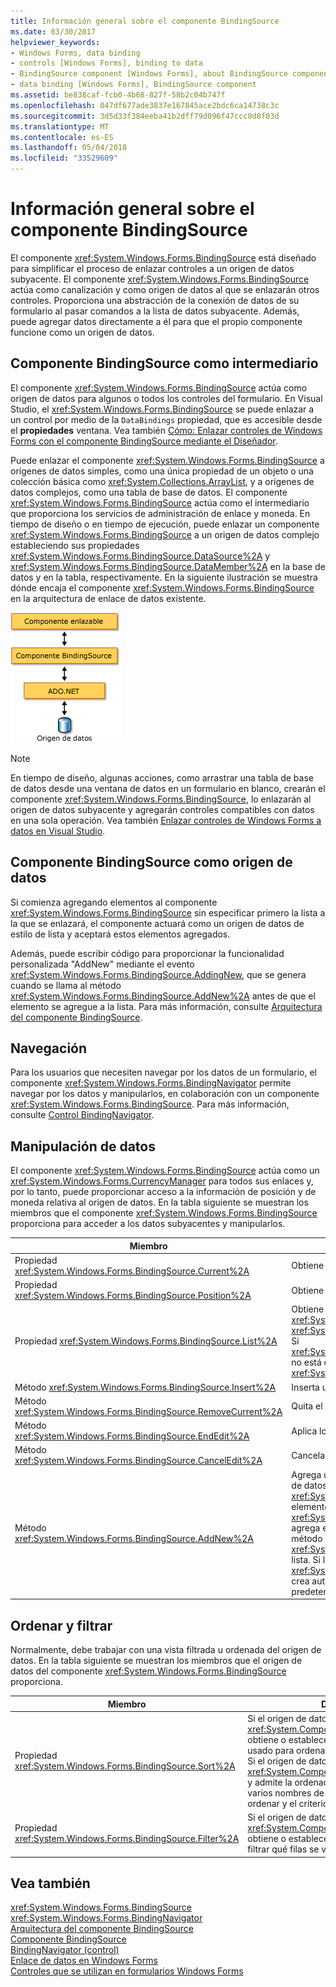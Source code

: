 ```yaml
---
title: Información general sobre el componente BindingSource
ms.date: 03/30/2017
helpviewer_keywords:
- Windows Forms, data binding
- controls [Windows Forms], binding to data
- BindingSource component [Windows Forms], about BindingSource component
- data binding [Windows Forms], BindingSource component
ms.assetid: be838caf-fcb0-4b68-827f-58b2c04b747f
ms.openlocfilehash: 047df677ade3837e167845ace2bdc6ca14738c3c
ms.sourcegitcommit: 3d5d33f384eeba41b2dff79d096f47ccc8d8f03d
ms.translationtype: MT
ms.contentlocale: es-ES
ms.lasthandoff: 05/04/2018
ms.locfileid: "33529609"
---
```

# <a name="bindingsource-component-overview"></a>Información general sobre el componente BindingSource
El componente <xref:System.Windows.Forms.BindingSource> está diseñado para simplificar el proceso de enlazar controles a un origen de datos subyacente. El componente <xref:System.Windows.Forms.BindingSource> actúa como canalización y como origen de datos al que se enlazarán otros controles. Proporciona una abstracción de la conexión de datos de su formulario al pasar comandos a la lista de datos subyacente. Además, puede agregar datos directamente a él para que el propio componente funcione como un origen de datos.  
  
## <a name="bindingsource-component-as-an-intermediary"></a>Componente BindingSource como intermediario  
 El componente <xref:System.Windows.Forms.BindingSource> actúa como origen de datos para algunos o todos los controles del formulario. En Visual Studio, el <xref:System.Windows.Forms.BindingSource> se puede enlazar a un control por medio de la `DataBindings` propiedad, que es accesible desde el **propiedades** ventana. Vea también [Cómo: Enlazar controles de Windows Forms con el componente BindingSource mediante el Diseñador](../../../../docs/framework/winforms/controls/bind-wf-controls-with-the-bindingsource.md).  
  
 Puede enlazar el componente <xref:System.Windows.Forms.BindingSource> a orígenes de datos simples, como una única propiedad de un objeto o una colección básica como <xref:System.Collections.ArrayList>, y a orígenes de datos complejos, como una tabla de base de datos. El componente <xref:System.Windows.Forms.BindingSource> actúa como el intermediario que proporciona los servicios de administración de enlace y moneda. En tiempo de diseño o en tiempo de ejecución, puede enlazar un componente <xref:System.Windows.Forms.BindingSource> a un origen de datos complejo estableciendo sus propiedades <xref:System.Windows.Forms.BindingSource.DataSource%2A> y <xref:System.Windows.Forms.BindingSource.DataMember%2A> en la base de datos y en la tabla, respectivamente. En la siguiente ilustración se muestra dónde encaja el componente <xref:System.Windows.Forms.BindingSource> en la arquitectura de enlace de datos existente.  
  
 ![Arquitectura de origen de enlace y enlace de datos](../../../../docs/framework/winforms/controls/media/net-bindsrcdatabindarch.gif "NET_BindSrcDataBindArch")  
  
> [!NOTE]
>  En tiempo de diseño, algunas acciones, como arrastrar una tabla de base de datos desde una ventana de datos en un formulario en blanco, crearán el componente <xref:System.Windows.Forms.BindingSource>, lo enlazarán al origen de datos subyacente y agregarán controles compatibles con datos en una sola operación. Vea también [Enlazar controles de Windows Forms a datos en Visual Studio](/visualstudio/data-tools/bind-windows-forms-controls-to-data-in-visual-studio).  
  
## <a name="bindingsource-component-as-a-data-source"></a>Componente BindingSource como origen de datos  
 Si comienza agregando elementos al componente <xref:System.Windows.Forms.BindingSource> sin especificar primero la lista a la que se enlazará, el componente actuará como un origen de datos de estilo de lista y aceptará estos elementos agregados.  
  
 Además, puede escribir código para proporcionar la funcionalidad personalizada "AddNew" mediante el evento <xref:System.Windows.Forms.BindingSource.AddingNew>, que se genera cuando se llama al método <xref:System.Windows.Forms.BindingSource.AddNew%2A> antes de que el elemento se agregue a la lista. Para más información, consulte [Arquitectura del componente BindingSource](../../../../docs/framework/winforms/controls/bindingsource-component-architecture.md).  
  
## <a name="navigation"></a>Navegación  
 Para los usuarios que necesiten navegar por los datos de un formulario, el componente <xref:System.Windows.Forms.BindingNavigator> permite navegar por los datos y manipularlos, en colaboración con un componente <xref:System.Windows.Forms.BindingSource>. Para más información, consulte [Control BindingNavigator](../../../../docs/framework/winforms/controls/bindingnavigator-control-windows-forms.md).  
  
## <a name="data-manipulation"></a>Manipulación de datos  
 El componente <xref:System.Windows.Forms.BindingSource> actúa como un <xref:System.Windows.Forms.CurrencyManager> para todos sus enlaces y, por lo tanto, puede proporcionar acceso a la información de posición y de moneda relativa al origen de datos. En la tabla siguiente se muestran los miembros que el componente <xref:System.Windows.Forms.BindingSource> proporciona para acceder a los datos subyacentes y manipularlos.  
  
|Miembro|Descripción|  
|------------|-----------------|  
|Propiedad <xref:System.Windows.Forms.BindingSource.Current%2A>|Obtiene el elemento actual del origen de datos.|  
|Propiedad <xref:System.Windows.Forms.BindingSource.Position%2A>|Obtiene o establece la posición actual en la lista subyacente.|  
|Propiedad <xref:System.Windows.Forms.BindingSource.List%2A>|Obtiene la lista que es la evaluación de <xref:System.Windows.Forms.BindingSource.DataSource%2A> y <xref:System.Windows.Forms.BindingSource.DataMember%2A>. Si <xref:System.Windows.Forms.BindingSource.DataMember%2A> no está establecido, devuelve la lista especificada por <xref:System.Windows.Forms.BindingSource.DataSource%2A>.|  
|Método <xref:System.Windows.Forms.BindingSource.Insert%2A>|Inserta un elemento en el índice especificado de la lista.|  
|Método <xref:System.Windows.Forms.BindingSource.RemoveCurrent%2A>|Quita el elemento actual de la lista.|  
|Método <xref:System.Windows.Forms.BindingSource.EndEdit%2A>|Aplica los cambios pendientes al origen de datos subyacente.|  
|Método <xref:System.Windows.Forms.BindingSource.CancelEdit%2A>|Cancela la operación de edición actual.|  
|Método <xref:System.Windows.Forms.BindingSource.AddNew%2A>|Agrega un nuevo elemento a la lista subyacente. Si el origen de datos implementa <xref:System.ComponentModel.IBindingList> y devuelve un elemento para el evento <xref:System.Windows.Forms.BindingSource.AddingNew>, agrega este elemento. De lo contrario, la solicitud se pasa al método <xref:System.ComponentModel.IBindingList.AddNew%2A> de la lista. Si la lista subyacente no es una <xref:System.ComponentModel.IBindingList>, el elemento se crea automáticamente mediante su constructor público predeterminado.|  
  
## <a name="sorting-and-filtering"></a>Ordenar y filtrar  
 Normalmente, debe trabajar con una vista filtrada u ordenada del origen de datos. En la tabla siguiente se muestran los miembros que el origen de datos del componente <xref:System.Windows.Forms.BindingSource> proporciona.  
  
|Miembro|Descripción|  
|------------|-----------------|  
|Propiedad <xref:System.Windows.Forms.BindingSource.Sort%2A>|Si el origen de datos es una <xref:System.ComponentModel.IBindingList>, obtiene o establece el nombre de columna usado para ordenar y el criterio de ordenación. Si el origen de datos es una <xref:System.ComponentModel.IBindingListView> y admite la ordenación avanzada, obtiene varios nombres de columna usados para ordenar y el criterio de ordenación.|  
|Propiedad <xref:System.Windows.Forms.BindingSource.Filter%2A>|Si el origen de datos es una <xref:System.ComponentModel.IBindingListView>, obtiene o establece la expresión usada para filtrar qué filas se ven.|  
  
## <a name="see-also"></a>Vea también  
 <xref:System.Windows.Forms.BindingSource>  
 <xref:System.Windows.Forms.BindingNavigator>  
 [Arquitectura del componente BindingSource](../../../../docs/framework/winforms/controls/bindingsource-component-architecture.md)  
 [Componente BindingSource](../../../../docs/framework/winforms/controls/bindingsource-component.md)  
 [BindingNavigator (control)](../../../../docs/framework/winforms/controls/bindingnavigator-control-windows-forms.md)  
 [Enlace de datos en Windows Forms](../../../../docs/framework/winforms/windows-forms-data-binding.md)  
 [Controles que se utilizan en formularios Windows Forms](../../../../docs/framework/winforms/controls/controls-to-use-on-windows-forms.md)
